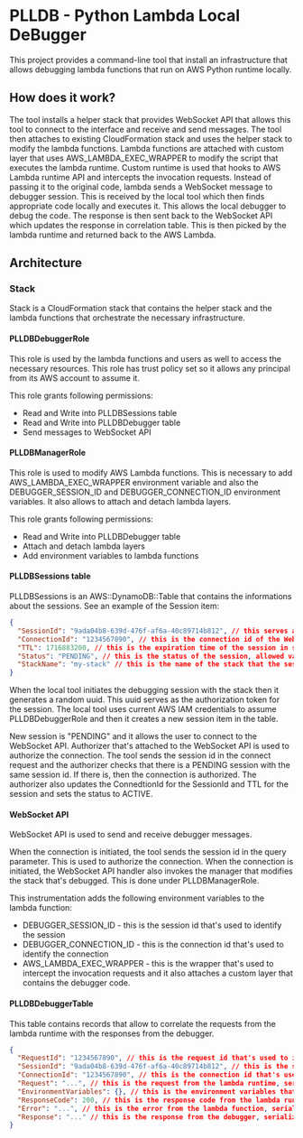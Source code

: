 # PLLDB - Python Lambda Local DeBugger

This project provides a command-line tool that install an infrastructure that allows debugging lambda functions that run on AWS Python runtime locally.

## How does it work?

The tool installs a helper stack that provides WebSocket API that allows this tool to connect to the interface and receive and send messages.
The tool then attaches to existing CloudFormation stack and uses the helper stack to modify the lambda functions. Lambda functions are attached with custom layer that uses AWS_LAMBDA_EXEC_WRAPPER to modify the script that executes the lambda runtime. Custom runtime is used that hooks to AWS Lambda runtime API and intercepts the invocation requests. Instead of passing it to the original code, lambda sends a WebSocket message to debugger session. This is received by the local tool which then finds appropriate code locally and executes it. This allows the local debugger to debug the code. The response is then sent back to the WebSocket API which updates the response in correlation table. This is then picked by the lambda runtime and returned back to the AWS Lambda.

## Architecture

### Stack

Stack is a CloudFormation stack that contains the helper stack and the lambda functions that orchestrate the necessary infrastructure.

#### PLLDBDebuggerRole

This role is used by the lambda functions and users as well to access the necessary resources. This role has trust policy set so it allows any principal from its AWS account to assume it.

This role grants following permissions:
- Read and Write into PLLDBSessions table
- Read and Write into PLLDBDebugger table
- Send messages to WebSocket API

#### PLLDBManagerRole

This role is used to modify AWS Lambda functions. This is necessary to add AWS_LAMBDA_EXEC_WRAPPER environment variable and also the DEBUGGER_SESSION_ID and DEBUGGER_CONNECTION_ID environment variables. It also allows to attach and detach lambda layers.

This role grants following permissions:
- Read and Write into PLLDBDebugger table
- Attach and detach lambda layers
- Add environment variables to lambda functions

#### PLLDBSessions table

PLLDBSessions is an AWS::DynamoDB::Table that contains the informations about the sessions. See an example of the Session item:

```json
{
  "SessionId": "9ada04b8-639d-476f-af6a-40c89714b812", // this serves as a secret that's shared between the client and the server
  "ConnectionId": "1234567890", // this is the connection id of the WebSocket API that's associated with the session
  "TTL": 1716883200, // this is the expiration time of the session in seconds since epoch
  "Status": "PENDING", // this is the status of the session, allowed values are: PENDING, ACTIVE, CLOSED
  "StackName": "my-stack" // this is the name of the stack that the session is associated with
}
```

When the local tool initiates the debugging session with the stack then it generates a random uuid. This uuid serves as the authorization token for the session.
The local tool uses current AWS IAM credentials to assume PLLDBDebuggerRole and then it creates a new session item in the table. 

New session is "PENDING" and it allows the user to connect to the WebSocket API. Authorizer that's attached to the WebSocket API is used to authorize the connection. The tool sends the session id in the connect request and the authorizer checks that there is a PENDING session with the same session id. If there is, then the connection is authorized. The authorizer also updates the ConnedtionId for the SessionId and TTL for the session and sets the status to ACTIVE.

#### WebSocket API

WebSocket API is used to send and receive debugger messages. 

When the connection is initiated, the tool sends the session id in the query parameter. This is used to authorize the connection. When the connection is initiated, the WebSocket API handler also invokes the manager that modifies the stack that's debugged. This is done under PLLDBManagerRole.

This instrumentation adds the following environment variables to the lambda function:
- DEBUGGER_SESSION_ID - this is the session id that's used to identify the session
- DEBUGGER_CONNECTION_ID - this is the connection id that's used to identify the connection
- AWS_LAMBDA_EXEC_WRAPPER - this is the wrapper that's used to intercept the invocation requests
and it also attaches a custom layer that contains the debugger code.

#### PLLDBDebuggerTable

This table contains records that allow to correlate the requests from the lambda runtime with the responses from the debugger.

```json
{
  "RequestId": "1234567890", // this is the request id that's used to identify the request
  "SessionId": "9ada04b8-639d-476f-af6a-40c89714b812", // this is the session id that's used to identify the session
  "ConnectionId": "1234567890", // this is the connection id that's used to identify the connection
  "Request": "...", // this is the request from the lambda runtime, serialized as JSON string
  "EnvironmentVariables": {}, // this is the environment variables that are set for the lambda function
  "ResponseCode": 200, // this is the response code from the lambda runtime
  "Error": "...", // this is the error from the lambda function, serialized as JSON string
  "Response": "..." // this is the response from the debugger, serialized as JSON string
}
```